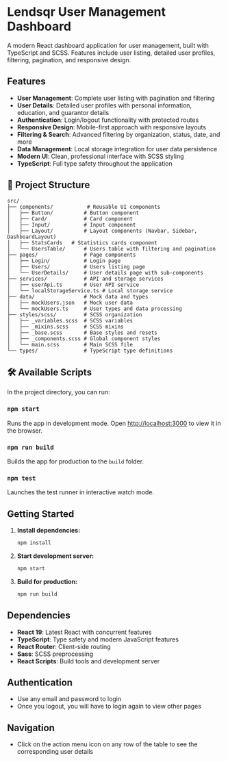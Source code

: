 # Lendsqr User Management Dashboard

A modern React dashboard application for user management, built with TypeScript and SCSS. Features include user listing, detailed user profiles, filtering, pagination, and responsive design.

## Features

- **User Management**: Complete user listing with pagination and filtering
- **User Details**: Detailed user profiles with personal information, education, and guarantor details
- **Authentication**: Login/logout functionality with protected routes
- **Responsive Design**: Mobile-first approach with responsive layouts
- **Filtering & Search**: Advanced filtering by organization, status, date, and more
- **Data Management**: Local storage integration for user data persistence
- **Modern UI**: Clean, professional interface with SCSS styling
- **TypeScript**: Full type safety throughout the application

## 📁 Project Structure

```
src/
├── components/           # Reusable UI components
│   ├── Button/          # Button component
│   ├── Card/            # Card component
│   ├── Input/           # Input component
│   ├── Layout/          # Layout components (Navbar, Sidebar, DashboardLayout)
│   ├── StatsCards   # Statistics cards component
│   └── UsersTable/      # Users table with filtering and pagination
├── pages/               # Page components
│   ├── Login/           # Login page
│   ├── Users/           # Users listing page
│   └── UserDetails/     # User details page with sub-components
├── services/            # API and storage services
│   ├── userApi.ts       # User API service
│   └── localStorageService.ts # Local storage service
├── data/                # Mock data and types
│   ├── mockUsers.json   # Mock user data
│   └── mockUsers.ts     # User types and data processing
├── styles/scss/         # SCSS organization
│   ├── _variables.scss  # SCSS variables
│   ├── _mixins.scss     # SCSS mixins
│   ├── _base.scss       # Base styles and resets
│   ├── _components.scss # Global component styles
│   └── main.scss        # Main SCSS file
└── types/               # TypeScript type definitions
```

## 🛠️ Available Scripts

In the project directory, you can run:

### `npm start`
Runs the app in development mode.
Open [http://localhost:3000](http://localhost:3000) to view it in the browser.

### `npm run build`
Builds the app for production to the `build` folder.

### `npm test`
Launches the test runner in interactive watch mode.

## Getting Started

1. **Install dependencies:**
   ```bash
   npm install
   ```

2. **Start development server:**
   ```bash
   npm start
   ```

3. **Build for production:**
   ```bash
   npm run build
   ```

## Dependencies

- **React 19**: Latest React with concurrent features
- **TypeScript**: Type safety and modern JavaScript features
- **React Router**: Client-side routing
- **Sass**: SCSS preprocessing
- **React Scripts**: Build tools and development server


## Authentication

- Use any email and password to login
- Once you logout, you will have to login again to view other pages


## Navigation

- Click on the action menu icon on any row of the table to see the corresponding user details